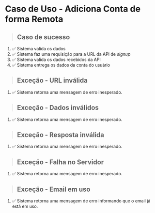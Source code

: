 # Caso de Uso - Adiciona Conta de forma Remota


> ## Caso de sucesso
1. ✅ Sistema valida os dados
2. ✅ Sistema faz uma requisição para a URL da API de _signup_
3. ✅ Sistema valida os dados recebidos da API
4. ✅ Sistema entrega os dados da conta do usuário

> ## Exceção - URL inválida
1. ✅ Sistema retorna uma mensagem de erro inesperado.

> ## Exceção - Dados inválidos
1. ✅ Sistema retorna uma mensagem de erro inesperado.

> ## Exceção - Resposta inválida
1. ✅ Sistema retorna uma mensagem de erro inesperado.

> ## Exceção - Falha no Servidor
1. ✅ Sistema retorna uma mensagem de erro inesperado.

> ## Exceção - Email em uso
1. ✅ Sistema retorna uma mensagem de erro informando que o email já está em uso.
